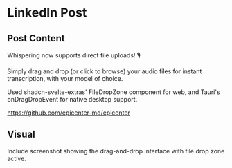 # LinkedIn Post

## Post Content

Whispering now supports direct file uploads! 🎙️

Simply drag and drop (or click to browse) your audio files for instant transcription, with your model of choice.

Used shadcn-svelte-extras' FileDropZone component for web, and Tauri's onDragDropEvent for native desktop support.

https://github.com/epicenter-md/epicenter

## Visual

Include screenshot showing the drag-and-drop interface with file drop zone active.